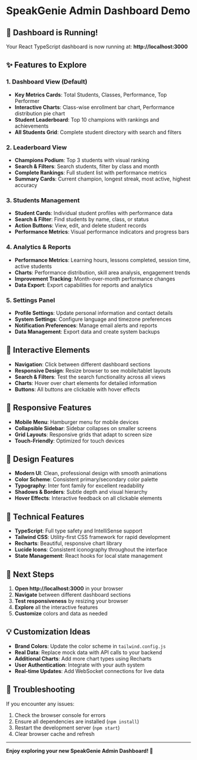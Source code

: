 # SpeakGenie Admin Dashboard Demo

## 🚀 Dashboard is Running!

Your React TypeScript dashboard is now running at: **http://localhost:3000**

## ✨ Features to Explore

### 1. **Dashboard View** (Default)
- **Key Metrics Cards**: Total Students, Classes, Performance, Top Performer
- **Interactive Charts**: Class-wise enrollment bar chart, Performance distribution pie chart
- **Student Leaderboard**: Top 10 champions with rankings and achievements
- **All Students Grid**: Complete student directory with search and filters

### 2. **Leaderboard View**
- **Champions Podium**: Top 3 students with visual ranking
- **Search & Filters**: Search students, filter by class and month
- **Complete Rankings**: Full student list with performance metrics
- **Summary Cards**: Current champion, longest streak, most active, highest accuracy

### 3. **Students Management**
- **Student Cards**: Individual student profiles with performance data
- **Search & Filter**: Find students by name, class, or status
- **Action Buttons**: View, edit, and delete student records
- **Performance Metrics**: Visual performance indicators and progress bars

### 4. **Analytics & Reports**
- **Performance Metrics**: Learning hours, lessons completed, session time, active students
- **Charts**: Performance distribution, skill area analysis, engagement trends
- **Improvement Tracking**: Month-over-month performance changes
- **Data Export**: Export capabilities for reports and analytics

### 5. **Settings Panel**
- **Profile Settings**: Update personal information and contact details
- **System Settings**: Configure language and timezone preferences
- **Notification Preferences**: Manage email alerts and reports
- **Data Management**: Export data and create system backups

## 🎯 Interactive Elements

- **Navigation**: Click between different dashboard sections
- **Responsive Design**: Resize browser to see mobile/tablet layouts
- **Search & Filters**: Test the search functionality across all views
- **Charts**: Hover over chart elements for detailed information
- **Buttons**: All buttons are clickable with hover effects

## 📱 Responsive Features

- **Mobile Menu**: Hamburger menu for mobile devices
- **Collapsible Sidebar**: Sidebar collapses on smaller screens
- **Grid Layouts**: Responsive grids that adapt to screen size
- **Touch-Friendly**: Optimized for touch devices

## 🎨 Design Features

- **Modern UI**: Clean, professional design with smooth animations
- **Color Scheme**: Consistent primary/secondary color palette
- **Typography**: Inter font family for excellent readability
- **Shadows & Borders**: Subtle depth and visual hierarchy
- **Hover Effects**: Interactive feedback on all clickable elements

## 🔧 Technical Features

- **TypeScript**: Full type safety and IntelliSense support
- **Tailwind CSS**: Utility-first CSS framework for rapid development
- **Recharts**: Beautiful, responsive chart library
- **Lucide Icons**: Consistent iconography throughout the interface
- **State Management**: React hooks for local state management

## 🚀 Next Steps

1. **Open http://localhost:3000** in your browser
2. **Navigate** between different dashboard sections
3. **Test responsiveness** by resizing your browser
4. **Explore** all the interactive features
5. **Customize** colors and data as needed

## 💡 Customization Ideas

- **Brand Colors**: Update the color scheme in `tailwind.config.js`
- **Real Data**: Replace mock data with API calls to your backend
- **Additional Charts**: Add more chart types using Recharts
- **User Authentication**: Integrate with your auth system
- **Real-time Updates**: Add WebSocket connections for live data

## 🐛 Troubleshooting

If you encounter any issues:
1. Check the browser console for errors
2. Ensure all dependencies are installed (`npm install`)
3. Restart the development server (`npm start`)
4. Clear browser cache and refresh

---

**Enjoy exploring your new SpeakGenie Admin Dashboard! 🎉** 
